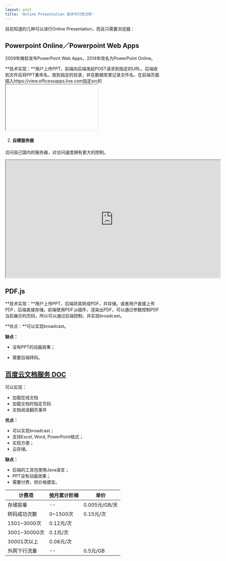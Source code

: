 ```yaml
---
layout: post
title: 'Online Presentation 技术可行性分析'
---
```


目前知道的几种可以进行Online Presentation，而且只需要浏览器：

## Powerpoint Online／Powerpoint Web Apps

2009年微软发布PowerPoint Web Apps，2014年改名为PowerPoint Online。

**技术实现：**用户上传PPT，前端向后端发起POST请求到指定的URL，后端收到文件后将PPT重命名，放到指定的目录，并在数据库里记录文件名。在前端页面插入https://view.officessapps.live.com指定src的<iframe>，src的src参数为文件路径，这样即可在浏览器上观看并控制PPT。或者，在服务器安装Office Web Apps Server，配置好WOPI协议，或者作为SharePoint的app安装。

> The service can also be installed privately in enterprise environments as a [SharePoint](https://en.m.wikipedia.org/wiki/SharePoint) app, or through Office Web Apps Server.
>
> https://en.m.wikipedia.org/wiki/Office_Online

**优点：**

- 保留了PPT的动画效果；
- 支持Excel, Word, PowerPoint格式；

**缺点：**不能否实现广播。

1. #### 用view.officeapp.live.com

需要访问微软的服务器，访问速度很慢。

<iframe src='https://view.officeapps.live.com/op/embed.aspx?src=http%3A%2F%2Fvideo%2Ech9%2Ems%3A80%2Fbuild%2F2011%2Fslides%2FTOOL%2D532T%5FSutter%2Epptx&wdAr=1.7777777777777777' width='610px' height='367px' frameborder='0'>这是嵌入 <a target='_blank' href='https://office.com'>Microsoft Office</a> 演示文稿，由 <a target='_blank' href='https://office.com/webapps'>Office Online</a> 支持。</iframe>

2. #### 自建服务器

访问自己国内的服务器，对访问速度拥有更大的控制。

<iframe width="700px" height="385px" src="http://ppt.dongboke.com/p/PowerPointFrame.aspx?WOPISrc=http%3a%2f%2f192.168.164.1%3a888%2fwopi%2ffiles%2f1333197136400998400-1333535900816105472-1.ppt%3fa%3d1&amp;PowerPointView=SlideShowView"></iframe>

## PDF.js

**技术实现：**用户上传PPT，后端将其转成PDF，并存储。或者用户直接上传PDF，后端直接存储。前端使用PDF.js插件，渲染出PDF，可以通过参数控制PDF当前展示的页码，所以可以通过后端控制，并实现broadcast。

**优点：**可以实现broadcast。

**缺点：**

- 没有PPT的动画效果；

- 需要后端转码。

## [百度云文档服务 DOC](https://cloud.baidu.com/product/doc.html)

可以实现：

- 加载在线文档
- 加载文档时指定页码
- 文档阅读翻页事件

**优点：**

- 可以实现broadcast；
- 支持Excel, Word, PowerPoint格式；
- 实现方便；
- 云存储。

**缺点：**

- 后端的工具包使用Java语言；
- PPT没有动画效果；
- 需要付费，但价格便宜。

| 计费项         | 按月累计阶梯  | 单价          |
| ----------- | ------- | ----------- |
| 存储容量        | --      | 0.005元/GB/天 |
| 转码成功次数      | 0~1500次 | 0.15元/次     |
| 1501~3000次  | 0.12元/次 |             |
| 3001~30000次 | 0.1元/次  |             |
| 30001次以上    | 0.08元/次 |             |
| 外网下行流量      | --      | 0.5元/GB     |

